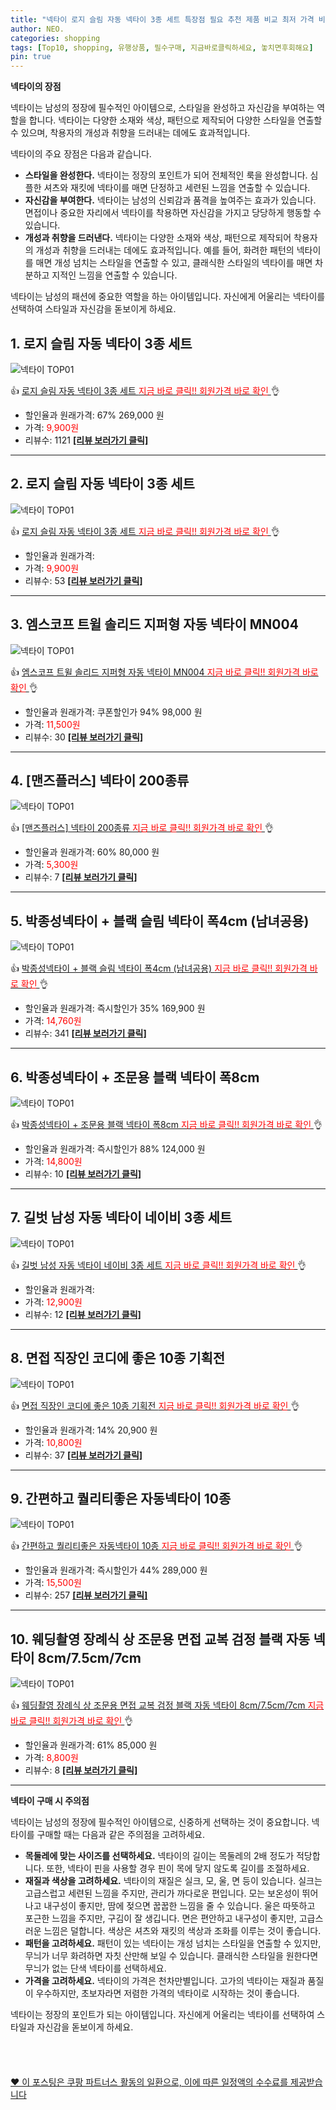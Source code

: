 ```yaml
---
title: "넥타이 로지 슬림 자동 넥타이 3종 세트 특장점 필요 추천 제품 비교 최저 가격 비교 장점 구매 후기 구매평"
author: NEO.
categories: shopping
tags: [Top10, shopping, 유행상품, 필수구매, 지금바로클릭하세요, 놓치면후회해요]
pin: true
---
```

**넥타이의 장점**

넥타이는 남성의 정장에 필수적인 아이템으로, 스타일을 완성하고 자신감을 부여하는 역할을 합니다. 넥타이는 다양한 소재와 색상, 패턴으로 제작되어 다양한 스타일을 연출할 수 있으며, 착용자의 개성과 취향을 드러내는 데에도 효과적입니다.

넥타이의 주요 장점은 다음과 같습니다.

* **스타일을 완성한다.** 넥타이는 정장의 포인트가 되어 전체적인 룩을 완성합니다. 심플한 셔츠와 재킷에 넥타이를 매면 단정하고 세련된 느낌을 연출할 수 있습니다.
* **자신감을 부여한다.** 넥타이는 남성의 신뢰감과 품격을 높여주는 효과가 있습니다. 면접이나 중요한 자리에서 넥타이를 착용하면 자신감을 가지고 당당하게 행동할 수 있습니다.
* **개성과 취향을 드러낸다.** 넥타이는 다양한 소재와 색상, 패턴으로 제작되어 착용자의 개성과 취향을 드러내는 데에도 효과적입니다. 예를 들어, 화려한 패턴의 넥타이를 매면 개성 넘치는 스타일을 연출할 수 있고, 클래식한 스타일의 넥타이를 매면 차분하고 지적인 느낌을 연출할 수 있습니다.

넥타이는 남성의 패션에 중요한 역할을 하는 아이템입니다. 자신에게 어울리는 넥타이를 선택하여 스타일과 자신감을 돋보이게 하세요.

   

## 1. 로지 슬림 자동 넥타이 3종 세트

![넥타이 TOP01](https://thumbnail6.coupangcdn.com/thumbnails/remote/490x490ex/image/rs_quotation_api/hkho8c5w/8235932e83cd4fefa65bb732982c0c2c.jpg)


👍 [로지 슬림 자동 넥타이 3종 세트 <font color=red> 지금 바로 클릭!! 회원가격 바로 확인 </font> ](https://link.coupang.com/re/AFFSDP?lptag=AF3617701&subid=GithubCoopas&pageKey=6408249902&traceid=V0-153&itemId=13732102471&vendorItemId=81380306798) 👌 


- 할인율과 원래가격: 67%  269,000   원
- 가격: <span style='color:red'>9,900원</span>
- 리뷰수: 1121  [**[리뷰 보러가기 클릭]**](https://link.coupang.com/re/AFFSDP?lptag=AF3617701&subid=GithubCoopas&pageKey=6408249902&traceid=V0-153&itemId=13732102471&vendorItemId=81380306798)

---


   

## 2. 로지 슬림 자동 넥타이 3종 세트

![넥타이 TOP01](https://thumbnail6.coupangcdn.com/thumbnails/remote/490x490ex/image/rs_quotation_api/hkho8c5w/8235932e83cd4fefa65bb732982c0c2c.jpg)


👍 [로지 슬림 자동 넥타이 3종 세트 <font color=red> 지금 바로 클릭!! 회원가격 바로 확인 </font> ](https://link.coupang.com/re/AFFSDP?lptag=AF3617701&subid=GithubCoopas&pageKey=6408249902&traceid=V0-153&itemId=13732102471&vendorItemId=81380306798) 👌 


- 할인율과 원래가격: 
- 가격: <span style='color:red'>9,900원</span>
- 리뷰수: 53  [**[리뷰 보러가기 클릭]**](https://link.coupang.com/re/AFFSDP?lptag=AF3617701&subid=GithubCoopas&pageKey=6408249902&traceid=V0-153&itemId=13732102471&vendorItemId=81380306798)

---


   

## 3. 엠스코프 트윌 솔리드 지퍼형 자동 넥타이 MN004

![넥타이 TOP01](https://thumbnail7.coupangcdn.com/thumbnails/remote/490x490ex/image/retail/images/3646375770216050-b0bd779a-68b2-4311-8316-2e9273a96658.jpg)


👍 [엠스코프 트윌 솔리드 지퍼형 자동 넥타이 MN004 <font color=red> 지금 바로 클릭!! 회원가격 바로 확인 </font> ](https://link.coupang.com/re/AFFSDP?lptag=AF3617701&subid=GithubCoopas&pageKey=1885514193&traceid=V0-153&itemId=3203943329&vendorItemId=71398938712) 👌 


- 할인율과 원래가격: 쿠폰할인가 94%  98,000   원
- 가격: <span style='color:red'>11,500원</span>
- 리뷰수: 30  [**[리뷰 보러가기 클릭]**](https://link.coupang.com/re/AFFSDP?lptag=AF3617701&subid=GithubCoopas&pageKey=1885514193&traceid=V0-153&itemId=3203943329&vendorItemId=71398938712)

---


   

## 4. [맨즈플러스] 넥타이 200종류

![넥타이 TOP01](https://thumbnail6.coupangcdn.com/thumbnails/remote/490x490ex/image/vendor_inventory/83f7/81b56eb7b0879bf420d12ef9fa5ee2fba77e7b82e9c0853c7abfccbf34e3.jpg)


👍 [[맨즈플러스] 넥타이 200종류 <font color=red> 지금 바로 클릭!! 회원가격 바로 확인 </font> ](https://link.coupang.com/re/AFFSDP?lptag=AF3617701&subid=GithubCoopas&pageKey=104174161&traceid=V0-153&itemId=316080780&vendorItemId=3776363467) 👌 


- 할인율과 원래가격: 60%  80,000   원
- 가격: <span style='color:red'>5,300원</span>
- 리뷰수: 7  [**[리뷰 보러가기 클릭]**](https://link.coupang.com/re/AFFSDP?lptag=AF3617701&subid=GithubCoopas&pageKey=104174161&traceid=V0-153&itemId=316080780&vendorItemId=3776363467)

---


   

## 5. 박종성넥타이 + 블랙 슬림 넥타이 폭4cm (남녀공용)

![넥타이 TOP01](https://thumbnail9.coupangcdn.com/thumbnails/remote/490x490ex/image/vendor_inventory/7a17/ec311873b05bc1aeb12cf098823fb9c1269ce75864a59d8ad025c6a06885.jpg)


👍 [박종성넥타이 + 블랙 슬림 넥타이 폭4cm (남녀공용) <font color=red> 지금 바로 클릭!! 회원가격 바로 확인 </font> ](https://link.coupang.com/re/AFFSDP?lptag=AF3617701&subid=GithubCoopas&pageKey=7604231743&traceid=V0-153&itemId=20123603344&vendorItemId=86909761272) 👌 


- 할인율과 원래가격: 즉시할인가 35%  169,900   원
- 가격: <span style='color:red'>14,760원</span>
- 리뷰수: 341  [**[리뷰 보러가기 클릭]**](https://link.coupang.com/re/AFFSDP?lptag=AF3617701&subid=GithubCoopas&pageKey=7604231743&traceid=V0-153&itemId=20123603344&vendorItemId=86909761272)

---


   

## 6. 박종성넥타이 + 조문용 블랙 넥타이 폭8cm

![넥타이 TOP01](https://thumbnail9.coupangcdn.com/thumbnails/remote/490x490ex/image/vendor_inventory/a81a/acd3e4115fa0b27069860fa08cbcc2b7b0f9ac98523d7a6570d4c76ab879.jpg)


👍 [박종성넥타이 + 조문용 블랙 넥타이 폭8cm <font color=red> 지금 바로 클릭!! 회원가격 바로 확인 </font> ](https://link.coupang.com/re/AFFSDP?lptag=AF3617701&subid=GithubCoopas&pageKey=7556324937&traceid=V0-153&itemId=19897385004&vendorItemId=86997533962) 👌 


- 할인율과 원래가격: 즉시할인가 88%  124,000   원
- 가격: <span style='color:red'>14,800원</span>
- 리뷰수: 10  [**[리뷰 보러가기 클릭]**](https://link.coupang.com/re/AFFSDP?lptag=AF3617701&subid=GithubCoopas&pageKey=7556324937&traceid=V0-153&itemId=19897385004&vendorItemId=86997533962)

---


   

## 7. 길벗 남성 자동 넥타이 네이비 3종 세트

![넥타이 TOP01](https://thumbnail7.coupangcdn.com/thumbnails/remote/490x490ex/image/vendor_inventory/2147/f4d92bf63a25353d2c73cfc34cf7924b15c03ab1ac49ac765491ccef646f.jpg)


👍 [길벗 남성 자동 넥타이 네이비 3종 세트 <font color=red> 지금 바로 클릭!! 회원가격 바로 확인 </font> ](https://link.coupang.com/re/AFFSDP?lptag=AF3617701&subid=GithubCoopas&pageKey=7603853155&traceid=V0-153&itemId=20121680118&vendorItemId=86929892757) 👌 


- 할인율과 원래가격: 
- 가격: <span style='color:red'>12,900원</span>
- 리뷰수: 12  [**[리뷰 보러가기 클릭]**](https://link.coupang.com/re/AFFSDP?lptag=AF3617701&subid=GithubCoopas&pageKey=7603853155&traceid=V0-153&itemId=20121680118&vendorItemId=86929892757)

---


   

## 8. 면접 직장인 코디에 좋은 10종 기획전

![넥타이 TOP01](https://thumbnail6.coupangcdn.com/thumbnails/remote/490x490ex/image/vendor_inventory/4ead/4ca4e01434b806bf97c6fbd9a04d26b88397d1cdcef589eebf086530ada7.jpg)


👍 [면접 직장인 코디에 좋은 10종 기획전 <font color=red> 지금 바로 클릭!! 회원가격 바로 확인 </font> ](https://link.coupang.com/re/AFFSDP?lptag=AF3617701&subid=GithubCoopas&pageKey=5227254789&traceid=V0-153&itemId=7348891706&vendorItemId=74640113165) 👌 


- 할인율과 원래가격: 14%  20,900   원
- 가격: <span style='color:red'>10,800원</span>
- 리뷰수: 37  [**[리뷰 보러가기 클릭]**](https://link.coupang.com/re/AFFSDP?lptag=AF3617701&subid=GithubCoopas&pageKey=5227254789&traceid=V0-153&itemId=7348891706&vendorItemId=74640113165)

---


   

## 9. 간편하고 퀄리티좋은 자동넥타이 10종

![넥타이 TOP01](https://thumbnail9.coupangcdn.com/thumbnails/remote/490x490ex/image/vendor_inventory/130d/a3e9874ae5cad8702bd015f25c304b4385dd6a5f08f68d39e3a421984497.jpg)


👍 [간편하고 퀄리티좋은 자동넥타이 10종 <font color=red> 지금 바로 클릭!! 회원가격 바로 확인 </font> ](https://link.coupang.com/re/AFFSDP?lptag=AF3617701&subid=GithubCoopas&pageKey=5286286981&traceid=V0-153&itemId=7585708622&vendorItemId=74876224636) 👌 


- 할인율과 원래가격: 즉시할인가 44%  289,000   원
- 가격: <span style='color:red'>15,500원</span>
- 리뷰수: 257  [**[리뷰 보러가기 클릭]**](https://link.coupang.com/re/AFFSDP?lptag=AF3617701&subid=GithubCoopas&pageKey=5286286981&traceid=V0-153&itemId=7585708622&vendorItemId=74876224636)

---


   

## 10. 웨딩촬영 장례식 상 조문용 면접 교복 검정 블랙 자동 넥타이 8cm/7.5cm/7cm

![넥타이 TOP01](https://thumbnail9.coupangcdn.com/thumbnails/remote/490x490ex/image/vendor_inventory/f914/a367804b35f097709040b992fa39164c869080956cb91b08dc818cc3f83f.JPG)


👍 [웨딩촬영 장례식 상 조문용 면접 교복 검정 블랙 자동 넥타이 8cm/7.5cm/7cm <font color=red> 지금 바로 클릭!! 회원가격 바로 확인 </font> ](https://link.coupang.com/re/AFFSDP?lptag=AF3617701&subid=GithubCoopas&pageKey=7480153982&traceid=V0-153&itemId=19537086198&vendorItemId=86645436833) 👌 


- 할인율과 원래가격: 61%  85,000   원
- 가격: <span style='color:red'>8,800원</span>
- 리뷰수: 8  [**[리뷰 보러가기 클릭]**](https://link.coupang.com/re/AFFSDP?lptag=AF3617701&subid=GithubCoopas&pageKey=7480153982&traceid=V0-153&itemId=19537086198&vendorItemId=86645436833)

---
**넥타이 구매 시 주의점**

넥타이는 남성의 정장에 필수적인 아이템으로, 신중하게 선택하는 것이 중요합니다. 넥타이를 구매할 때는 다음과 같은 주의점을 고려하세요.

* **목둘레에 맞는 사이즈를 선택하세요.** 넥타이의 길이는 목둘레의 2배 정도가 적당합니다. 또한, 넥타이 핀을 사용할 경우 핀이 목에 닿지 않도록 길이를 조절하세요.
* **재질과 색상을 고려하세요.** 넥타이의 재질은 실크, 모, 울, 면 등이 있습니다. 실크는 고급스럽고 세련된 느낌을 주지만, 관리가 까다로운 편입니다. 모는 보온성이 뛰어나고 내구성이 좋지만, 땀에 젖으면 꿉꿉한 느낌을 줄 수 있습니다. 울은 따뜻하고 포근한 느낌을 주지만, 구김이 잘 생깁니다. 면은 편안하고 내구성이 좋지만, 고급스러운 느낌은 덜합니다. 색상은 셔츠와 재킷의 색상과 조화를 이루는 것이 좋습니다.
* **패턴을 고려하세요.** 패턴이 있는 넥타이는 개성 넘치는 스타일을 연출할 수 있지만, 무늬가 너무 화려하면 자칫 산만해 보일 수 있습니다. 클래식한 스타일을 원한다면 무늬가 없는 단색 넥타이를 선택하세요.
* **가격을 고려하세요.** 넥타이의 가격은 천차만별입니다. 고가의 넥타이는 재질과 품질이 우수하지만, 초보자라면 저렴한 가격의 넥타이로 시작하는 것이 좋습니다.

넥타이는 정장의 포인트가 되는 아이템입니다. 자신에게 어울리는 넥타이를 선택하여 스타일과 자신감을 돋보이게 하세요.<br><br><br><br><br> [ ❤  이 포스팅은 쿠팡 파트너스 활동의 일환으로, 이에 따른 일정액의 수수료를 제공받습니다](https://link.coupang.com/a/bcEFyh)